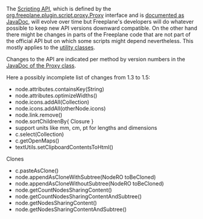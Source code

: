 The [Scripting API](Scripting_API.md), which is defined by the [org.freeplane.plugin.script.proxy.Proxy](http://www.freeplane.org/doc/api/org/freeplane/plugin/script/proxy/Proxy.html) interface and is [documented as JavaDoc](http://www.freeplane.org/doc/api/), will evolve over time but Freeplane's developers will do whatever possible to keep new API versions downward compatible. On the other hand there might be changes in parts of the Freeplane code that are not part of the official API but on which some scripts might depend nevertheless. This mostly applies to the [utility classes](Scripting!_Freeplane_Utility_Classes.md).

Changes to the API are indicated per method by version numbers in the [JavaDoc of the Proxy class](http://www.freeplane.org/doc/api/org/freeplane/plugin/script/proxy/Proxy.html).

Here a possibly incomplete list of changes from 1.3 to 1.5:

* node.attributes.containsKey(String)
* node.attributes.optimizeWidths()
* node.icons.addAll(Collection<String>)
* node.icons.addAll(otherNode.icons)
* node.link.remove()
* node.sortChildrenBy{ Closure }
* support units like mm, cm, pt for lengths and dimensions
* c.select(Collection<Node>)
* c.getOpenMaps()
* textUtils.setClipboardContentsToHtml()

Clones

* c.pasteAsClone()
* node.appendAsCloneWithSubtree(NodeRO toBeCloned)
* node.appendAsCloneWithoutSubtree(NodeRO toBeCloned)
* node.getCountNodesSharingContent()
* node.getCountNodesSharingContentAndSubtree()
* node.getNodesSharingContent()
* node.getNodesSharingContentAndSubtree()


<!-- ({Category:Script}) -->

